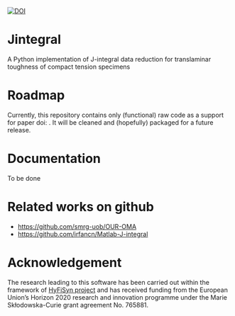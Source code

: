 [![DOI](https://zenodo.org/badge/563768686.svg)](https://zenodo.org/badge/latestdoi/563768686)

# Jintegral
A Python implementation of J-integral data reduction for translaminar toughness of compact tension specimens

# Roadmap 
Currently, this repository contains only (functional) raw code as a support for paper doi: .
It will be cleaned and (hopefully) packaged for a future release. 

# Documentation
To be done

# Related works on github

- https://github.com/smrg-uob/OUR-OMA
- https://github.com/irfancn/Matlab-J-integral

# Acknowledgement

The research leading to this software has been carried out within the framework of [HyFiSyn project](https://www.hyfisyn.eu/) and has received funding from the European Union’s Horizon 2020 research and innovation programme under the Marie Skłodowska-Curie grant agreement No. 765881. 
